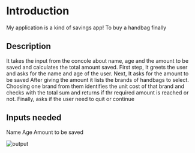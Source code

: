# Introduction
My application is a kind of savings app! To buy a handbag finally

## Description
It takes the input from the concole about name, age and the amount to be saved and calculates the total amount saved.
First step, It greets the user and asks for the name and age of the user.
Next, It asks for the amount to be saved
After giving the amount it lists the brands of handbags to select.
Choosing one brand from them identifies the unit cost of that brand and checks with the total sum and returns if thr required amount is reached or not.
Finally, asks if the user need to quit or continue

## Inputs needed
Name
Age
Amount to be saved

![output]()
